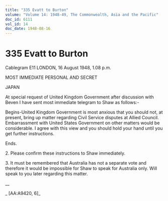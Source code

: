 ```yaml
---
title: "335 Evatt to Burton"
volume: "Volume 14: 1948-49, The Commonwealth, Asia and the Pacific"
doc_id: 6111
vol_id: 14
doc_date: 1948-08-16
---
```


# 335 Evatt to Burton

Cablegram E11 LONDON, 16 August 1948, 1.08 p.m.

MOST IMMEDIATE PERSONAL AND SECRET

JAPAN

At special request of United Kingdom Government after discussion with Beven I have sent most immediate telegram to Shaw as follows:-

Begins-United Kingdom Government is most anxious that you should not, at present, bring up matter regarding Civil Service disputes at Allied Council. Embarrassment with United States Government on other matters would be considerable. I agree with this view and you should hold your hand until you get further instructions.

Ends.

2\. Please confirm these instructions to Shaw immediately.

3\. It must be remembered that Australia has not a separate vote and therefore it would be impossible for Shaw to speak for Australia only. Will speak to you later regarding this matter.

__

_ [AA:A9420, 6]_
